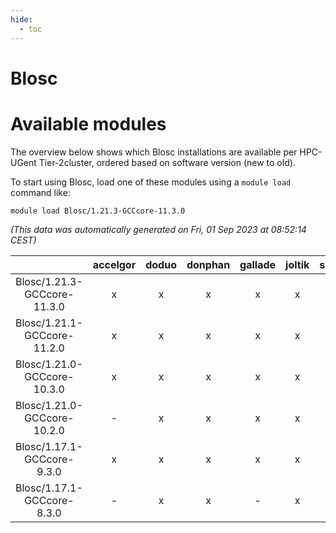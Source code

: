 ```yaml
---
hide:
  - toc
---
```


Blosc
=====

# Available modules


The overview below shows which Blosc installations are available per HPC-UGent Tier-2cluster, ordered based on software version (new to old).

To start using Blosc, load one of these modules using a `module load` command like:

```shell
module load Blosc/1.21.3-GCCcore-11.3.0
```

*(This data was automatically generated on Fri, 01 Sep 2023 at 08:52:14 CEST)*  

| |accelgor|doduo|donphan|gallade|joltik|skitty|swalot|victini|
| :---: | :---: | :---: | :---: | :---: | :---: | :---: | :---: | :---: |
|Blosc/1.21.3-GCCcore-11.3.0|x|x|x|x|x|x|x|x|
|Blosc/1.21.1-GCCcore-11.2.0|x|x|x|x|x|x|x|x|
|Blosc/1.21.0-GCCcore-10.3.0|x|x|x|x|x|x|x|x|
|Blosc/1.21.0-GCCcore-10.2.0|-|x|x|x|x|x|x|x|
|Blosc/1.17.1-GCCcore-9.3.0|x|x|x|x|x|x|x|x|
|Blosc/1.17.1-GCCcore-8.3.0|-|x|x|-|x|x|-|x|
